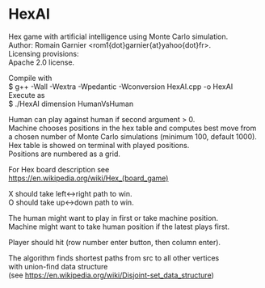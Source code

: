# HexAI
Hex game with artificial intelligence using Monte Carlo simulation.  
Author: 
 Romain Garnier <rom1{dot}garnier{at}yahoo{dot}fr>.    
Licensing provisions:    
 Apache 2.0 license.  

Compile with  
$ g++ -Wall -Wextra -Wpedantic -Wconversion HexAI.cpp -o HexAI  
Execute as  
$ ./HexAI dimension HumanVsHuman  

Human can play against human if second argument > 0.  
Machine chooses positions in the hex table and computes best move from  
a chosen number of Monte Carlo simulations (minimum 100, default 1000).  
Hex table is showed on terminal with played positions.  
Positions are numbered as a grid.  
 
For Hex board description see https://en.wikipedia.org/wiki/Hex_(board_game)   

X should take left<->right path to win.  
O should take up<->down path to win.  

The human might want to play in first or take machine position.  
Machine might want to take human position if the latest plays first.  

Player should hit (row number enter button, then column enter).  

The algorithm finds shortest paths from src to all other vertices  
with union-find data structure  
(see https://en.wikipedia.org/wiki/Disjoint-set_data_structure)   
